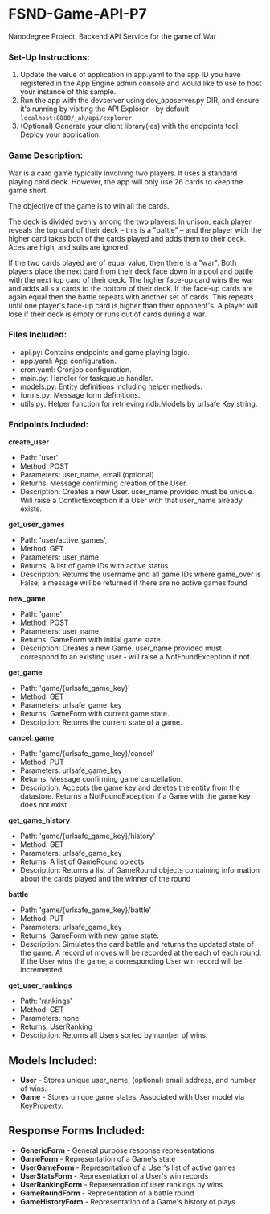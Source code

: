 # FSND-Game-API-P7
Nanodegree Project: Backend API Service for the game of War

### Set-Up Instructions:
1.  Update the value of application in app.yaml to the app ID you have registered
in the App Engine admin console and would like to use to host your instance of this sample.
2.  Run the app with the devserver using dev_appserver.py DIR, and ensure it's
running by visiting the API Explorer - by default `localhost:8080/_ah/api/explorer`.
3.  (Optional) Generate your client library(ies) with the endpoints tool.
Deploy your application.

### Game Description:
War is a card game typically involving two players. It uses a standard playing card deck. However, the app will only use 26 cards to keep the game short.

The objective of the game is to win all the cards.

The deck is divided evenly among the two players. In unison, each player reveals the top card of their deck – this is a "battle" – and the player with the higher card takes both of the cards played and adds them to their deck. Aces are high, and suits are ignored.

If the two cards played are of equal value, then there is a "war". Both players place the next card from their deck face down in a pool and battle with the next top card of their deck. The higher face-up card wins the war and adds all six cards to the bottom of their deck. If the face-up cards are again equal then the battle repeats with another set of cards. This repeats until one player's face-up card is higher than their opponent's. A player will lose if their deck is empty or runs out of cards during a war.

### Files Included:
- api.py: Contains endpoints and game playing logic.
- app.yaml: App configuration.
- cron.yaml: Cronjob configuration.
- main.py: Handler for taskqueue handler.
- models.py: Entity definitions including helper methods.
- forms.py: Message form definitions.
- utils.py: Helper function for retrieving ndb.Models by urlsafe Key string.

### Endpoints Included:
**create_user**
- Path: 'user'
- Method: POST
- Parameters: user_name, email (optional)
- Returns: Message confirming creation of the User.
- Description: Creates a new User. user_name provided must be unique. Will
raise a ConflictException if a User with that user_name already exists.

**get_user_games**
- Path: 'user/active_games',
- Method: GET
- Parameters: user_name
- Returns: A list of game IDs with active status
- Description: Returns the username and all game IDs where game_over is False; a message will be returned if there are no active games found

**new_game**
- Path: 'game'
- Method: POST
- Parameters: user_name
- Returns: GameForm with initial game state.
- Description: Creates a new Game. user_name provided must correspond to an
existing user - will raise a NotFoundException if not.

**get_game**
- Path: 'game/{urlsafe_game_key}'
- Method: GET
- Parameters: urlsafe_game_key
- Returns: GameForm with current game state.
- Description: Returns the current state of a game.

**cancel_game**
- Path: 'game/{urlsafe_game_key}/cancel'
- Method: PUT
- Parameters: urlsafe_game_key
- Returns: Message confirming game cancellation.
- Description: Accepts the game key and deletes the entity from the datastore. Returns a NotFoundException if a Game with the game key does not exist

**get_game_history**
- Path: 'game/{urlsafe_game_key}/history'
- Method: GET
- Parameters: urlsafe_game_key
- Returns: A list of GameRound objects.
- Description: Returns a list of GameRound objects containing information about the cards played and the winner of the round

**battle**
- Path: 'game/{urlsafe_game_key}/battle'
- Method: PUT
- Parameters: urlsafe_game_key
- Returns: GameForm with new game state.
- Description: Simulates the card battle and returns the updated state of the game. A record of moves will be recorded at the each of each round. If the User wins the game, a corresponding User win record will be incremented.

**get_user_rankings**
- Path: 'rankings'
- Method: GET
- Parameters: none
- Returns: UserRanking
- Description: Returns all Users sorted by number of wins.

## Models Included:
- **User** - Stores unique user_name, (optional) email address, and number of wins.
- **Game** - Stores unique game states. Associated with User model via KeyProperty.

## Response Forms Included:
- **GenericForm** - General purpose response representations
- **GameForm** - Representation of a Game's state
- **UserGameForm** - Representation of a User's list of active games
- **UserStatsForm** - Representation of a User's win records
- **UserRankingForm** - Representation of user rankings by wins
- **GameRoundForm** - Representation of a battle round
- **GameHistoryForm** - Representation of a Game's history of plays
